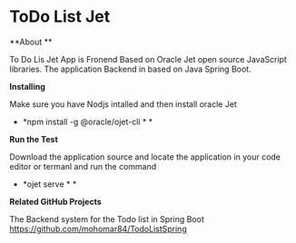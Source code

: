 # ToDo List Jet

**About **

To Do Lis Jet App is Fronend Based on Oracle Jet open source JavaScript libraries.
The application Backend in based on Java Spring Boot.

**Installing**

Make sure you have Nodjs intalled and then install oracle Jet

* *npm install -g @oracle/ojet-cli * *


**Run the Test**

Download the application source and locate the application in your code editor or termanl and run the command 
* *ojet serve * *

**Related GitHub Projects**

The Backend system for the Todo list in Spring Boot  https://github.com/mohomar84/TodoListSpring
